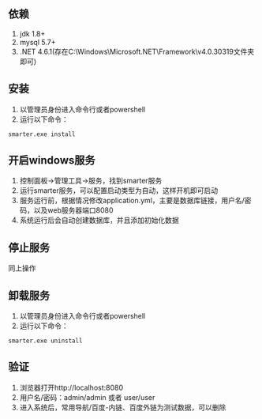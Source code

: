 ## 依赖
1. jdk 1.8+
2. mysql 5.7+
3. .NET 4.6.1(存在C:\Windows\Microsoft.NET\Framework\v4.0.30319文件夹即可)

## 安装
1. 以管理员身份进入命令行或者powershell
2. 运行以下命令：
```
smarter.exe install
```

## 开启windows服务
1. 控制面板->管理工具->服务，找到smarter服务
2. 运行smarter服务，可以配置启动类型为自动，这样开机即可启动
3. 服务运行前，根据情况修改application.yml，主要是数据库链接，用户名/密码，以及web服务器端口8080
4. 系统运行后会自动创建数据库，并且添加初始化数据

## 停止服务
同上操作

## 卸载服务
1. 以管理员身份进入命令行或者powershell
2. 运行以下命令：
```
smarter.exe uninstall
```

## 验证
1. 浏览器打开http://localhost:8080
2. 用户名/密码：admin/admin 或者 user/user
3. 进入系统后，常用导航/百度-内链、百度外链为测试数据，可以删除

